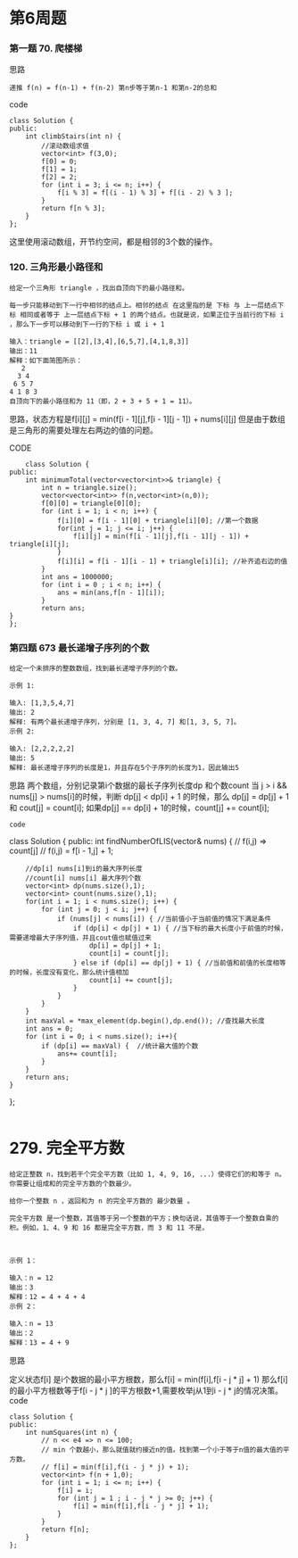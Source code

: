 # 第6周题

### 第一题 70. 爬楼梯

思路
```
递推 f(n) = f(n-1) + f(n-2) 第n步等于第n-1 和第n-2的总和
```
code
```
class Solution {
public:
    int climbStairs(int n) {
        //滚动数组求值
        vector<int> f(3,0);
        f[0] = 0;
        f[1] = 1;
        f[2] = 2;
        for (int i = 3; i <= n; i++) {
            f[i % 3] = f[(i - 1) % 3] + f[(i - 2) % 3 ];
        }
        return f[n % 3];
    }
};
```
这里使用滚动数组，开节约空间，都是相邻的3个数的操作。

### 120. 三角形最小路径和

```
给定一个三角形 triangle ，找出自顶向下的最小路径和。

每一步只能移动到下一行中相邻的结点上。相邻的结点 在这里指的是 下标 与 上一层结点下标 相同或者等于 上一层结点下标 + 1 的两个结点。也就是说，如果正位于当前行的下标 i ，那么下一步可以移动到下一行的下标 i 或 i + 1 

输入：triangle = [[2],[3,4],[6,5,7],[4,1,8,3]]
输出：11
解释：如下面简图所示：
   2
  3 4
 6 5 7
4 1 8 3
自顶向下的最小路径和为 11（即，2 + 3 + 5 + 1 = 11）。
```
思路，状态方程是f[i][j] = min(f[i - 1][j],f[i - 1][j - 1]) + nums[i][j]
但是由于数组是三角形的需要处理左右两边的值的问题。

CODE
```
	class Solution {
public:
    int minimumTotal(vector<vector<int>>& triangle) {
        int n = triangle.size();
        vector<vector<int>> f(n,vector<int>(n,0));
        f[0][0] = triangle[0][0];
        for (int i = 1; i < n; i++) {
            f[i][0] = f[i - 1][0] + triangle[i][0]; //第一个数据
            for(int j = 1; j <= i; j++) {
                f[i][j] = min(f[i - 1][j],f[i - 1][j - 1]) + triangle[i][j];
            }
            f[i][i] = f[i - 1][i - 1] + triangle[i][i]; //补齐追右边的值
        }
        int ans = 1000000;
        for (int i = 0 ; i < n; i++) {
            ans = min(ans,f[n - 1][i]);
        }
        return ans;
}
};

```
### 第四题 673 最长递增子序列的个数
```
给定一个未排序的整数数组，找到最长递增子序列的个数。

示例 1:

输入: [1,3,5,4,7]
输出: 2
解释: 有两个最长递增子序列，分别是 [1, 3, 4, 7] 和[1, 3, 5, 7]。
示例 2:

输入: [2,2,2,2,2]
输出: 5
解释: 最长递增子序列的长度是1，并且存在5个子序列的长度为1，因此输出5

```

思路 两个数组，分别记录第i个数据的最长子序列长度dp 和个数count
当 j > i && nums[j] > nums[i]的时候，判断 dp[j] < dp[i] + 1 的时候，那么 dp[j] = dp[j] + 1 和 cout[j] = count[i]; 如果dp[j] == dp[i] + 1的时候，count[j] += count[i]; 
```
code
```
class Solution {
public:
    int findNumberOfLIS(vector<int>& nums) {
        // f(i,j) => count[j]
        // f(i,j) = f[i - 1,j] + 1; 

        //dp[i] nums[i]到i的最大序列长度
        //count[i] nums[i] 最大序列个数
        vector<int> dp(nums.size(),1);
        vector<int> count(nums.size(),1);
        for(int i = 1; i < nums.size(); i++) {
            for (int j = 0; j < i; j++) {
                if (nums[j] < nums[i]) { //当前值小于当前值的情况下满足条件
                    if (dp[i] < dp[j] + 1) { //当下标的最大长度小于前值的时候，需要递增最大子序列值，并且cout值也赋值过来
                        dp[i] = dp[j] + 1;
                        count[i] = count[j];
                    } else if (dp[i] == dp[j] + 1) { //当前值和前值的长度相等的时候，长度没有变化，那么统计值相加
                        count[i] += count[j];
                    }
                }
            }
        }
        int maxVal = *max_element(dp.begin(),dp.end()); //查找最大长度
        int ans = 0;
        for (int i = 0; i < nums.size(); i++){
            if (dp[i] == maxVal) {  //统计最大值的个数
                ans+= count[i];
            }
        }
        return ans;
    }
};
```

```

# 279. 完全平方数
```
给定正整数 n，找到若干个完全平方数（比如 1, 4, 9, 16, ...）使得它们的和等于 n。你需要让组成和的完全平方数的个数最少。

给你一个整数 n ，返回和为 n 的完全平方数的 最少数量 。

完全平方数 是一个整数，其值等于另一个整数的平方；换句话说，其值等于一个整数自乘的积。例如，1、4、9 和 16 都是完全平方数，而 3 和 11 不是。

 

示例 1：

输入：n = 12
输出：3 
解释：12 = 4 + 4 + 4
示例 2：

输入：n = 13
输出：2
解释：13 = 4 + 9

```
思路

定义状态f[i] 是i个数据的最小平方根数，那么f[i] = min(f[i],f[i - j * j] + 1)
那么f[i]的最小平方根数等于f[i - j * j ]的平方根数+1,需要枚举j从1到i - j * j的情况决策。
code
```
class Solution {
public:
    int numSquares(int n) {
        // n << e4 => n <= 100;
        // min 个数越小，那么就值就约接近n的值。找到第一个小于等于n值的最大值的平方数。
        // f[i] = min(f[i],f(i - j * j) + 1);
        vector<int> f(n + 1,0);
        for (int i = 1; i <= n; i++) {
            f[i] = i;
            for (int j = 1 ; i - j * j >= 0; j++) {
                f[i] = min(f[i],f[i - j * j] + 1);
            }
        }
        return f[n];
    }
};

```


